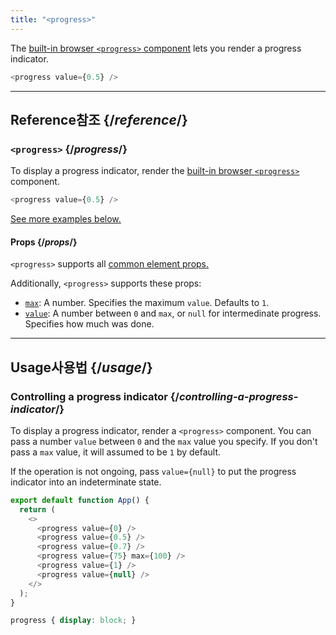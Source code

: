 ```yaml
---
title: "<progress>"
---
```


<Intro>

The [built-in browser `<progress>` component](https://developer.mozilla.org/en-US/docs/Web/HTML/Element/progress) lets you render a progress indicator.

```js
<progress value={0.5} />
```

</Intro>

<InlineToc />

---

## Reference<Trans>참조</Trans> {/*reference*/}

### `<progress>` {/*progress*/}

To display a progress indicator, render the [built-in browser `<progress>`](https://developer.mozilla.org/en-US/docs/Web/HTML/Element/progress) component.

```js
<progress value={0.5} />
```

[See more examples below.](#usage)

#### Props {/*props*/}

`<progress>` supports all [common element props.](/reference/react-dom/components/common#props)

Additionally, `<progress>` supports these props:

* [`max`](https://developer.mozilla.org/en-US/docs/Web/HTML/Element/progress#attr-max): A number. Specifies the maximum `value`. Defaults to `1`.
* [`value`](https://developer.mozilla.org/en-US/docs/Web/HTML/Element/progress#attr-value): A number between `0` and `max`, or `null` for intermedinate progress. Specifies how much was done.

---

## Usage<Trans>사용법</Trans> {/*usage*/}

### Controlling a progress indicator {/*controlling-a-progress-indicator*/}

To display a progress indicator, render a `<progress>` component. You can pass a number `value` between `0` and the `max` value you specify. If you don't pass a `max` value, it will assumed to be `1` by default.

If the operation is not ongoing, pass `value={null}` to put the progress indicator into an indeterminate state.

<Sandpack>

```js
export default function App() {
  return (
    <>
      <progress value={0} />
      <progress value={0.5} />
      <progress value={0.7} />
      <progress value={75} max={100} />
      <progress value={1} />
      <progress value={null} />
    </>
  );
}
```

```css
progress { display: block; }
```

</Sandpack>
